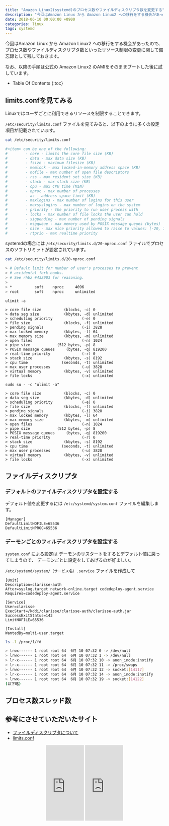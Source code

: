 ```yaml
---
title: "Amazon Linux2(systemd)のプロセス数やファイルディスクリプタ数を変更する"
description: "今回はAmazon Linux から Amazon Linux2 への移行をする機会があったので、プロセス数やファイルディスクリプタ数といったリソース制限の変更に関して備忘録として残しておきます。"
date: 2018-06-10 00:00:00 +0900
categories: linux
tags: systemd
---
```


今回はAmazon Linux から Amazon Linux2 への移行をする機会があったので、
プロセス数やファイルディスクリプタ数といったリソース制限の変更に関して備忘録として残しておきます。

なお、以降の手順は公式の Amazon Linux2 のAMIをそのままブートした後に試しています。

* Table Of Contents
{:toc}

## limits.confを見てみる

Linuxではユーザごとに利用できるリソースを制限することできます。

`/etc/security/limits.conf` ファイルを見てみると、以下のように多くの設定項目が記載されています。

```bash
cat /etc/security/limits.conf

#<item> can be one of the following:
#        - core - limits the core file size (KB)
#        - data - max data size (KB)
#        - fsize - maximum filesize (KB)
#        - memlock - max locked-in-memory address space (KB)
#        - nofile - max number of open file descriptors
#        - rss - max resident set size (KB)
#        - stack - max stack size (KB)
#        - cpu - max CPU time (MIN)
#        - nproc - max number of processes
#        - as - address space limit (KB)
#        - maxlogins - max number of logins for this user
#        - maxsyslogins - max number of logins on the system
#        - priority - the priority to run user process with
#        - locks - max number of file locks the user can hold
#        - sigpending - max number of pending signals
#        - msgqueue - max memory used by POSIX message queues (bytes)
#        - nice - max nice priority allowed to raise to values: [-20, 19]
#        - rtprio - max realtime priority
```

systemdの場合には `/etc/security/limits.d/20-nproc.conf` ファイルでプロセスのソフトリミットが設定されています。

```bash
cat /etc/security/limits.d/20-nproc.conf

> # Default limit for number of user's processes to prevent
> # accidental fork bombs.
> # See rhbz #432903 for reasoning.
> 
> *          soft    nproc     4096
> root       soft    nproc     unlimited

```

```
ulimit -a

> core file size          (blocks, -c) 0
> data seg size           (kbytes, -d) unlimited
> scheduling priority             (-e) 0
> file size               (blocks, -f) unlimited
> pending signals                 (-i) 3828
> max locked memory       (kbytes, -l) 64
> max memory size         (kbytes, -m) unlimited
> open files                      (-n) 1024
> pipe size            (512 bytes, -p) 8
> POSIX message queues     (bytes, -q) 819200
> real-time priority              (-r) 0
> stack size              (kbytes, -s) 8192
> cpu time               (seconds, -t) unlimited
> max user processes              (-u) 3828
> virtual memory          (kbytes, -v) unlimited
> file locks                      (-x) unlimited
```

```
sudo su - -c "ulimit -a"

> core file size          (blocks, -c) 0
> data seg size           (kbytes, -d) unlimited
> scheduling priority             (-e) 0
> file size               (blocks, -f) unlimited
> pending signals                 (-i) 3828
> max locked memory       (kbytes, -l) 64
> max memory size         (kbytes, -m) unlimited
> open files                      (-n) 1024
> pipe size            (512 bytes, -p) 8
> POSIX message queues     (bytes, -q) 819200
> real-time priority              (-r) 0
> stack size              (kbytes, -s) 8192
> cpu time               (seconds, -t) unlimited
> max user processes              (-u) 3828
> virtual memory          (kbytes, -v) unlimited
> file locks                      (-x) unlimited
```

## ファイルディスクリプタ

### デフォルトのファイルディスクリプタを設定する

デフォルト値を変更するには `/etc/systemd/system.conf` ファイルを編集します。

```
[Manager]
DefaultLimitNOFILE=65536
DefaultLimitNPROC=65536
```

### デーモンごとのフィルディスクリプタを設定する

`system.conf` による設定は デーモンのリスタートをするとデフォルト値に戻ってしまうので、
デーモンごとに設定をしてあげるのが好ましい。

`/etc/systemd/system/（サービス名）.service` ファイルを作成して

```
[Unit]
Description=clarisse-auth
After=syslog.target network-online.target codedeploy-agent.service
Requires=codedeploy-agent.service

[Service]
User=clarisse
ExecStart=/kddi/clarisse/clarisse-auth/clarisse-auth.jar
SuccessExitStatus=143
LimitNOFILE=65536

[Install]
WantedBy=multi-user.target
```


```bash
ls -l /proc/1/fd

> lrwx------ 1 root root 64  6月 10 07:32 0 -> /dev/null
> lrwx------ 1 root root 64  6月 10 07:32 1 -> /dev/null
> lr-x------ 1 root root 64  6月 10 07:32 10 -> anon_inode:inotify
> lr-x------ 1 root root 64  6月 10 07:32 11 -> /proc/swaps
> lrwx------ 1 root root 64  6月 10 07:32 12 -> socket:[14117]
> lr-x------ 1 root root 64  6月 10 07:32 14 -> anon_inode:inotify
> lrwx------ 1 root root 64  6月 10 07:32 19 -> socket:[14122]
(以下略)
```

## プロセス数スレッド数


## 参考にさせていただいたサイト
* [ファイルディスクリプタについて](https://codezine.jp/article/detail/4836)
* [limits.conf](https://wiki.archlinux.jp/index.php/Limits.conf)

<div align="center">
<iframe style="width:120px;height:240px;" marginwidth="0" marginheight="0" scrolling="no" frameborder="0" src="https://rcm-fe.amazon-adsystem.com/e/cm?ref=qf_sp_asin_til&t=soudegesu-22&m=amazon&o=9&p=8&l=as1&IS2=1&detail=1&asins=4798044911&linkId=ecbd4a37e5ba5b5255521397a806e73c&bc1=ffffff&lt1=_blank&fc1=333333&lc1=0066c0&bg1=ffffff&f=ifr">
</iframe>
<iframe style="width:120px;height:240px;" marginwidth="0" marginheight="0" scrolling="no" frameborder="0" src="https://rcm-fe.amazon-adsystem.com/e/cm?ref=qf_sp_asin_til&t=soudegesu-22&m=amazon&o=9&p=8&l=as1&IS2=1&detail=1&asins=4797382686&linkId=72348c4f427aaabd31a6e84ed1928825&bc1=ffffff&lt1=_blank&fc1=333333&lc1=0066c0&bg1=ffffff&f=ifr">
</iframe>
</div>
